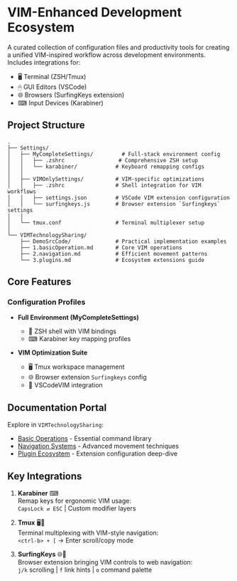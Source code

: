 # VIM-Enhanced Development Ecosystem

A curated collection of configuration files and productivity tools for creating a unified VIM-inspired workflow across development environments. Includes integrations for:

- 🖥 Terminal (ZSH/Tmux)
- 🖱 GUI Editors (VSCode)
- 🌐 Browsers (SurfingKeys extension)
- ⌨ Input Devices (Karabiner)

## Project Structure

```
.
├── Settings/
│   ├── MyCompleteSettings/         # Full-stack environment config
│   │   ├── .zshrc                 # Comprehensive ZSH setup
│   │   └── karabiner/            # Keyboard remapping configs
│   │
│   ├── VIMOnlySettings/          # VIM-specific optimizations
│   │   ├── .zshrc                # Shell integration for VIM workflows
│   │   ├── settings.json         # VSCode VIM extension configuration
│   │   └── surfingkeys.js        # Browser extension `Surfingkeys` settings
│   │
│   └── tmux.conf                 # Terminal multiplexer setup
│
└── VIMTechnologySharing/
    ├── DemoSrcCode/              # Practical implementation examples
    ├── 1.basicOperation.md       # Core VIM operations
    ├── 2.navigation.md           # Efficient movement patterns
    └── 3.plugins.md              # Ecosystem extensions guide
```

## Core Features

### Configuration Profiles

- **Full Environment (MyCompleteSettings)**

  - 🐚 ZSH shell with VIM bindings
  - ⌨ Karabiner key mapping profiles

- **VIM Optimization Suite**
  - 🖥 Tmux workspace management
  - 🌐 Browser extension `Surfingkeys` config
  - 🔌 VSCodeVIM integration

## Documentation Portal

Explore in `VIMTechnologySharing`:

- [Basic Operations](VIMTechnologySharing/1.basicOperation.md) - Essential command library
- [Navigation Systems](VIMTechnologySharing/2.navigation.md) - Advanced movement techniques
- [Plugin Ecosystem](VIMTechnologySharing/3.plugins.md) - Extension configuration deep-dive

## Key Integrations

1. **Karabiner** ⌨  
   Remap keys for ergonomic VIM usage:  
   `CapsLock ⇄ ESC` | Custom modifier layers

2. **Tmux** 🖥📑  
   Terminal multiplexing with VIM-style navigation:  
   `<ctrl-b> + [` → Enter scroll/copy mode

3. **SurfingKeys** 🌐🔑  
   Browser extension bringing VIM controls to web navigation:  
   `j/k` scrolling | `f` link hints | `o` command palette

